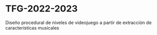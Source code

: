 # TFG-2022-2023
Diseño procedural de niveles de videojuego a partir de extracción de características musicales
